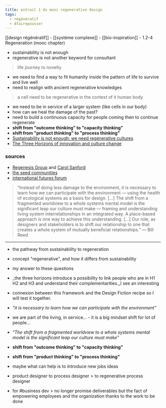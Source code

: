 ```yaml
---
title: extrait 1 du mooc regenerative design
tags:
  - régénératif
  - Afairepousser
---
```


[[design régénératif]] - [[système complexe]] - [[bio-inspiration]] - 1.2-4 Regeneration (mooc chapter)

- sustainability is not enough
- regenerative is not another keyword for consultant

> life journey to novelty  

- we need to find a way to fit humanity inside the pattern of life to survive and live well
- need to realign with ancient regenerative knowledges

> a cell need to be regenerative in the context of it human body  
 
- we need to be in service of a larger system (like cells in our body)
- how can we heal the damage of the past?
- need to build a continuous capacity for people coming then to continue regenerate
- **shift from "outcome thinking" to "capacity thinking"**
- **shift from "product thinking" to "process thinking"**
- [Sustainability is not enough: we need regenerative cultures](https://designforsustainability.medium.com/sustainability-is-not-enough-we-need-regenerative-cultures-4abb3c78e68b)
- [The Three Horizons of innovation and culture change](https://medium.com/activate-the-future/the-three-horizons-of-innovation-and-culture-change-d9681b0e0b0f)

### sources

- [Regenesis Group](https://regenesisgroup.com/) and [Carol Sanford](https://carolsanford.com/)
- [the seed communities](https://seed-communities.com/)
- [international futures forum](https://www.internationalfuturesforum.com/)

> “Instead of doing less damage to the environment, it is necessary to learn how we can participate with the environment — using the health of ecological systems as a basis for design. […] The shift from a fragmented worldview to a whole systems mental model is the significant leap our culture must make — framing and understanding living system interrelationships in an integrated way. A place-based approach is one way to achieve this understanding. […] Our role, as designers and stakeholders is to shift our relationship to one that creates a whole system of mutually beneficial relationships.” — Bill Reed  

---

- the pathway from sustainability to regeneration
- concept "regenerative", and how it differs from sustainability
- my answer to these questions


- _the three horizons introduce a possibility to link people who are in H1 H2 and H3 and understand their complementarities._I see an interesting

- connexion between this framework and the Design Fiction recipe so I will test it together.


- _"it is necessary to learn how we can participate with the environment"_

- we are part of the living, in service... - it is a big mindset shift for lot of people...


- _"The shift from a fragmented worldview to a whole systems mental model is the significant leap our culture must make"_

- **shift from "outcome thinking" to "capacity thinking"**
- **shift from "product thinking" to "process thinking"**

- maybe what can help is to introduce new jobs ideas


- product designer to process designer > to regenerative process designer
- for #business dev > no longer promise deliverables but the fact of empowering employees and the organization thanks to the work to be done